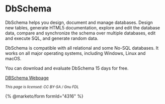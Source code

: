 # DbSchema

DbSchema helps you design, document and manage databases. Design new tables, generate HTML5 documentation, explore and edit the database data, compare and synchronize the schema over multiple databases, edit and execute SQL, and generate random data.

DbSchema is compatible with all relational and some No-SQL databases. It works on all major operating systems, including Windows, Linux and macOS.

You can download and evaluate DbSchema 15 days for free.

[DBSchema Webpage](https://www.dbschema.com/index.html)

<sub>_This page is licensed: CC BY-SA / Gnu FDL_</sub>

{% @marketo/form formId="4316" %}
